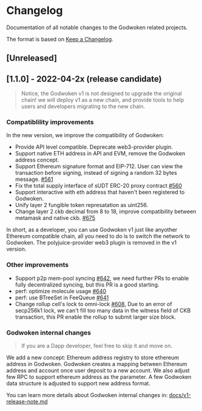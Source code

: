 # Changelog
Documentation of all notable changes to the Godwoken related projects.

The format is based on [Keep a Changelog](https://keepachangelog.com).


## [Unreleased]

## [1.1.0] - 2022-04-2x (release candidate)

> Notice, the Godwoken v1 is not designed to upgrade the original chain! we will deploy v1 as a new chain, and provide tools to help users and developers migrating to the new chain.

### Compatiblility improvements

In the new version, we improve the compatibility of Godwoken:

- Provide API level compatible. Deprecate web3-provider plugin.
- Support native ETH address in API and EVM, remove the Godwoken address concept.
- Support Ethereum signature format and EIP-712. User can view the transaction before signing, instead of signing a random 32 bytes message. [#561](https://github.com/nervosnetwork/godwoken/pull/561)
- Fix the total supply interface of sUDT ERC-20 proxy contract [#560](https://github.com/nervosnetwork/godwoken/pull/560)
- Support interactive with eth address that haven't been registered to Godwoken.
- Unify layer 2 fungible token represatation as uint256.
- Change layer 2 ckb decimal from 8 to 18, improve compatibility between metamask and native ckb. [#675](https://github.com/nervosnetwork/godwoken/pull/675)

In short, as a developer, you can use Godwoken v1 just like anyother Ethereum compatible chain, all you need to do is to switch the network to Godwoken. The polyjuice-provider web3 plugin is removed in the v1 version.

### Other improvements

- Support p2p mem-pool syncing [#642](https://github.com/nervosnetwork/godwoken/pull/642), we need further PRs to enable fully decentralized syncing, but this PR is a good starting.
- perf: optimize molecule usage [#640](https://github.com/nervosnetwork/godwoken/pull/640)
- perf: use BTreeSet in FeeQueue [#641](https://github.com/nervosnetwork/godwoken/pull/641)
- Change rollup cell's lock to omni-lock [#608](https://github.com/nervosnetwork/godwoken/pull/608), Due to an error of secp256k1 lock, we can't fill too many data in the witness field of CKB transaction, this PR enable the rollup to submit larger size block.

### Godwoken internal changes

> If you are a Dapp developer, feel free to skip it and move on.

We add a new concept: Ethereum address registry to store ethereum address in Godwoken. Godwoken creates a mapping between Ethereum address and account once user deposit to a new account. We also adjust few RPC to support ethereum address as the parameter. A few Godwoken data structure is adjusted to support new address format.

You can learn more details about Godwoken internal changes in: [docs/v1-release-note.md](https://github.com/nervosnetwork/godwoken/blob/develop/docs/v1-release-note.md)

